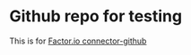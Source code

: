 Github repo for testing
=======================
This is for [Factor.io connector-github](https://github.com/factor-io/connector-github)
